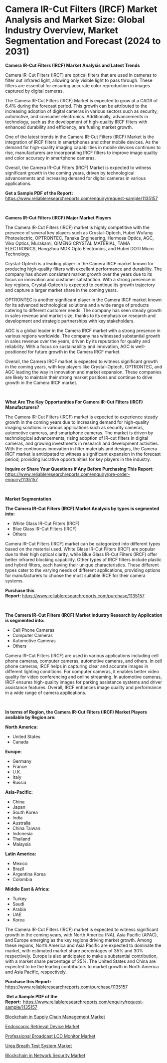 <p><h1>Camera IR-Cut Filters (IRCF) Market Analysis and Market Size: Global Industry Overview, Market Segmentation and Forecast (2024 to 2031)</h1></p><p><strong>Camera IR-Cut Filters (IRCF) Market Analysis and Latest Trends</strong></p>
<p><p>Camera IR-Cut Filters (IRCF) are optical filters that are used in cameras to filter out infrared light, allowing only visible light to pass through. These filters are essential for ensuring accurate color reproduction in images captured by digital cameras.</p><p>The Camera IR-Cut Filters (IRCF) Market is expected to grow at a CAGR of 6.4% during the forecast period. This growth can be attributed to the increasing adoption of digital cameras in various sectors such as security, automotive, and consumer electronics. Additionally, advancements in technology, such as the development of high-quality IRCF filters with enhanced durability and efficiency, are fueling market growth.</p><p>One of the latest trends in the Camera IR-Cut Filters (IRCF) Market is the integration of IRCF filters in smartphones and other mobile devices. As the demand for high-quality imaging capabilities in mobile devices continues to rise, manufacturers are incorporating IRCF filters to improve image quality and color accuracy in smartphone cameras.</p><p>Overall, the Camera IR-Cut Filters (IRCF) Market is expected to witness significant growth in the coming years, driven by technological advancements and increasing demand for digital cameras in various applications.</p></p>
<p><strong>Get a Sample PDF of the Report:&nbsp;</strong> <a href="https://www.reliableresearchreports.com/enquiry/request-sample/1135157">https://www.reliableresearchreports.com/enquiry/request-sample/1135157</a></p>
<p>&nbsp;</p>
<p><strong>Camera IR-Cut Filters (IRCF) Major Market Players</strong></p>
<p><p>The Camera IR-Cut Filters (IRCF) market is highly competitive with the presence of several key players such as Crystal-Optech, Hubei Wufang Photoelectric, OPTRONTEC, Tanaka Engineering, Hermosa Optics, AGC, Viko Optics, Murakami, QIMENG CRYSTAL MATERIAL, TAMA ELECTRONICS, Hangzhou MDK Opto Electronics, and Hubei DOTI Micro Technology.</p><p>Crystal-Optech is a leading player in the Camera IRCF market known for producing high-quality filters with excellent performance and durability. The company has shown consistent market growth over the years due to its focus on innovation and customer satisfaction. With a strong presence in key regions, Crystal-Optech is expected to continue its growth trajectory and capture a larger market share in the coming years.</p><p>OPTRONTEC is another significant player in the Camera IRCF market known for its advanced technological solutions and a wide range of products catering to different customer needs. The company has seen steady growth in sales revenue and market size, thanks to its emphasis on research and development and strategic partnerships with key stakeholders.</p><p>AGC is a global leader in the Camera IRCF market with a strong presence in various regions worldwide. The company has witnessed substantial growth in sales revenue over the years, driven by its reputation for quality and reliability. With a focus on sustainability and innovation, AGC is well-positioned for future growth in the Camera IRCF market.</p><p>Overall, the Camera IRCF market is expected to witness significant growth in the coming years, with key players like Crystal-Optech, OPTRONTEC, and AGC leading the way in innovation and market expansion. These companies are likely to maintain their strong market positions and continue to drive growth in the Camera IRCF market.</p></p>
<p>&nbsp;</p>
<p><strong>What Are The Key Opportunities For Camera IR-Cut Filters (IRCF) Manufacturers?</strong></p>
<p><p>The Camera IR-Cut Filters (IRCF) market is expected to experience steady growth in the coming years due to increasing demand for high-quality imaging solutions in various applications such as security cameras, automotive cameras, and smartphone cameras. The market is driven by technological advancements, rising adoption of IR-cut filters in digital cameras, and growing investments in research and development activities. With the continuous innovation in filter materials and designs, the Camera IRCF market is anticipated to witness a significant expansion in the forecast period, providing lucrative opportunities for key players in the industry.</p></p>
<p><strong>Inquire or Share Your Questions If Any Before Purchasing This Report:</strong> <a href="https://www.reliableresearchreports.com/enquiry/pre-order-enquiry/1135157">https://www.reliableresearchreports.com/enquiry/pre-order-enquiry/1135157</a></p>
<p>&nbsp;</p>
<p><strong>Market Segmentation</strong></p>
<p><strong>The Camera IR-Cut Filters (IRCF) Market Analysis by types is segmented into:</strong></p>
<p><ul><li>White Glass IR-Cut Filters (IRCF)</li><li>Blue Glass IR-Cut Filters (IRCF)</li><li>Others</li></ul></p>
<p><p>Camera IR-Cut Filters (IRCF) market can be categorized into different types based on the material used. White Glass IR-Cut Filters (IRCF) are popular due to their high optical clarity, while Blue Glass IR-Cut Filters (IRCF) offer better infrared blocking capability. Other types of IRCF filters include plastic and hybrid filters, each having their unique characteristics. These different types cater to the varying needs of different applications, providing options for manufacturers to choose the most suitable IRCF for their camera systems.</p></p>
<p><strong>Purchase this Report:&nbsp;</strong><a href="https://www.reliableresearchreports.com/purchase/1135157">https://www.reliableresearchreports.com/purchase/1135157</a></p>
<p>&nbsp;</p>
<p><strong>The Camera IR-Cut Filters (IRCF) Market Industry Research by Application is segmented into:</strong></p>
<p><ul><li>Cell Phone Cameras</li><li>Computer Cameras</li><li>Automotive Cameras</li><li>Others</li></ul></p>
<p><p>Camera IR-Cut Filters (IRCF) are used in various applications including cell phone cameras, computer cameras, automotive cameras, and others. In cell phone cameras, IRCF helps in capturing clear and accurate images in different lighting conditions. For computer cameras, it enables better video quality for video conferencing and online streaming. In automotive cameras, IRCF ensures high-quality images for parking assistance systems and driver assistance features. Overall, IRCF enhances image quality and performance in a wide range of camera applications.</p></p>
<p>&nbsp;</p>
<p><strong>In terms of Region, the Camera IR-Cut Filters (IRCF) Market Players available by Region are:</strong></p>
<p>
    <p> <strong> North America: </strong>
        <ul>
            <li>United States</li>
            <li>Canada</li>
        </ul>
        </p> 
    <p> <strong> Europe: </strong>
        <ul>
            <li>Germany</li>
            <li>France</li>
            <li>U.K.</li>
            <li>Italy</li>
            <li>Russia</li>
        </ul>
        </p> 
    <p> <strong> Asia-Pacific: </strong>
        <ul>
            <li>China</li>
            <li>Japan</li>
            <li>South Korea</li>
            <li>India</li>
            <li>Australia</li>
            <li>China Taiwan</li>
            <li>Indonesia</li>
            <li>Thailand</li>
            <li>Malaysia</li>
        </ul>
        </p> 
    <p> <strong> Latin America: </strong>
        <ul>
            <li>Mexico</li>
            <li>Brazil</li>
            <li>Argentina Korea</li>
            <li>Colombia</li>
        </ul>
        </p> 
    <p> <strong> Middle East & Africa: </strong>
        <ul>
            <li>Turkey</li>
            <li>Saudi</li>
            <li>Arabia</li>
            <li>UAE</li>
            <li>Korea</li>
        </ul>
    </p>
    </p>
<p><p>The Camera IR-Cut Filters (IRCF) market is expected to witness significant growth in the coming years, with North America (NA), Asia Pacific (APAC), and Europe emerging as the key regions driving market growth. Among these regions, North America and Asia Pacific are expected to dominate the market, with estimated market share percentages of 35% and 30% respectively. Europe is also anticipated to make a substantial contribution, with a market share percentage of 25%. The United States and China are expected to be the leading contributors to market growth in North America and Asia Pacific, respectively.</p></p>
<p><strong>Purchase this Report: </strong><a href="https://www.reliableresearchreports.com/purchase/1135157">https://www.reliableresearchreports.com/purchase/1135157</a></p>
<p>&nbsp;<strong>Get a Sample PDF of the Report:&nbsp;&nbsp;</strong><a href="https://www.reliableresearchreports.com/enquiry/request-sample/1135157">https://www.reliableresearchreports.com/enquiry/request-sample/1135157</a></p>
<p><strong></strong></p>
<p><p><a href="https://medium.com/@vallieemard78/blockchain-in-supply-chain-management-market-size-and-market-trends-complete-industry-overview-9a09117677b2">Blockchain in Supply Chain Management Market</a></p><p><a href="https://github.com/kosella/Market-Research-Report-List-2/blob/main/endoscopic-retrieval-device-market.md">Endoscopic Retrieval Device Market</a></p><p><a href="https://issuu.com/reportprime-2/docs/professional-broadcast-lcd-monitor-market-size-203">Professional Broadcast LCD Monitor Market</a></p><p><a href="https://github.com/kufem1/Market-Research-Report-List-1/blob/main/urea-breath-test-system-market.md">Urea Breath Test System Market</a></p><p><a href="https://medium.com/@vallieemard78/blockchain-in-network-security-market-size-market-outlook-and-market-forecast-2024-to-2031-ee1f143e156c">Blockchain in Network Security Market</a></p></p>
